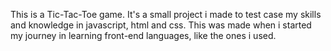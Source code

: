 This is a Tic-Tac-Toe game. It's a small project i made to test case my skills and knowledge in javascript, html and css. This was made when i started my journey in learning front-end languages, like the ones i used.
